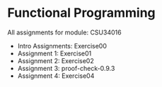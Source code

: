 # Functional Programming

All assignments for module: CSU34016
- Intro Assignments: Exercise00
- Assignment 1: Exercise01
- Assignment 2: Exercise02
- Assignment 3: proof-check-0.9.3
- Assignment 4: Exercise04
